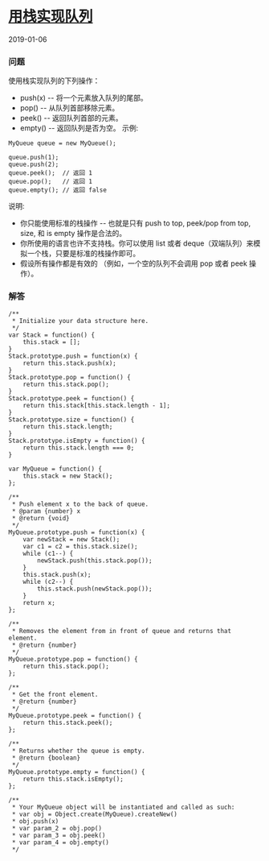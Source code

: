 # [用栈实现队列](https://leetcode-cn.com/problems/implement-queue-using-stacks)
2019-01-06
### 问题

使用栈实现队列的下列操作：

* push(x) -- 将一个元素放入队列的尾部。
* pop() -- 从队列首部移除元素。
* peek() -- 返回队列首部的元素。
* empty() -- 返回队列是否为空。
示例:

```
MyQueue queue = new MyQueue();

queue.push(1);
queue.push(2);
queue.peek();  // 返回 1
queue.pop();   // 返回 1
queue.empty(); // 返回 false
```
说明:

* 你只能使用标准的栈操作 -- 也就是只有 push to top, peek/pop from top, size, 和 is empty 操作是合法的。
* 你所使用的语言也许不支持栈。你可以使用 list 或者 deque（双端队列）来模拟一个栈，只要是标准的栈操作即可。
* 假设所有操作都是有效的 （例如，一个空的队列不会调用 pop 或者 peek 操作）。

### 解答

```
/**
 * Initialize your data structure here.
 */
var Stack = function() {
    this.stack = [];
}
Stack.prototype.push = function(x) {
    return this.stack.push(x);
}
Stack.prototype.pop = function() {
    return this.stack.pop();
}
Stack.prototype.peek = function() {
    return this.stack[this.stack.length - 1];
}
Stack.prototype.size = function() {
    return this.stack.length;
}
Stack.prototype.isEmpty = function() {
    return this.stack.length === 0;
}

var MyQueue = function() {
    this.stack = new Stack();
};

/**
 * Push element x to the back of queue.
 * @param {number} x
 * @return {void}
 */
MyQueue.prototype.push = function(x) {
    var newStack = new Stack();
    var c1 = c2 = this.stack.size();
    while (c1--) {
        newStack.push(this.stack.pop());
    }
    this.stack.push(x);
    while (c2--) {
        this.stack.push(newStack.pop());
    }
    return x;
};

/**
 * Removes the element from in front of queue and returns that element.
 * @return {number}
 */
MyQueue.prototype.pop = function() {
    return this.stack.pop();
};

/**
 * Get the front element.
 * @return {number}
 */
MyQueue.prototype.peek = function() {
    return this.stack.peek();
};

/**
 * Returns whether the queue is empty.
 * @return {boolean}
 */
MyQueue.prototype.empty = function() {
    return this.stack.isEmpty();
};

/**
 * Your MyQueue object will be instantiated and called as such:
 * var obj = Object.create(MyQueue).createNew()
 * obj.push(x)
 * var param_2 = obj.pop()
 * var param_3 = obj.peek()
 * var param_4 = obj.empty()
 */
```